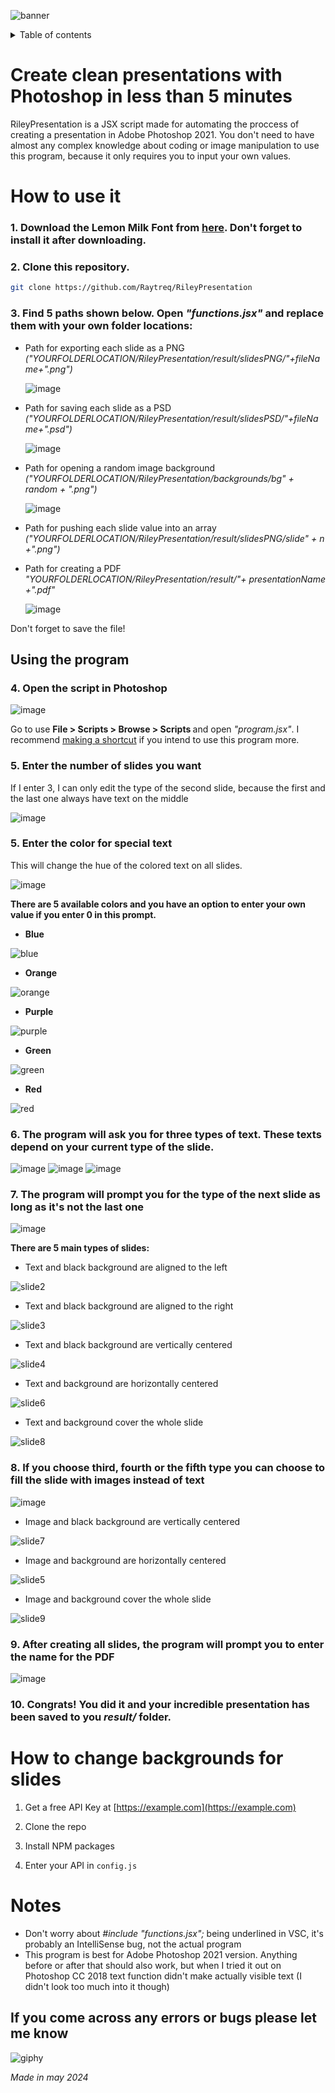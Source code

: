 ![banner](https://github.com/Raytreq/RileyPresentation/assets/136091294/8cd5ef80-84ba-4399-bf83-1f9a2ff7c0a3)

<details>
  <summary>Table of contents</summary>
  <ol>
    <li>
      <a href="#create-slick-presentations-with-photoshop-in-less-than-5-minutes">About the project</a>
    </li>
    <li>
      <a href="#how-to-use-it">How to use it</a>
      <ul>
        <li><a href="#how-to-use-it">Setup</a></li>
        <li><a href="#using-the-program">Using the program</a></li>
      </ul>
    </li>
    <li><a href="#how-to-change-backgrounds-for-slides">How to change backgrounds for slides</a></li>
    <li><a href="#notes">Notes</a></li>
  </ol>
</details>

# Create clean presentations with Photoshop in less than 5 minutes
RileyPresentation is a JSX script made for automating the proccess of creating a presentation in Adobe Photoshop 2021. You don't need to have almost any complex knowledge about coding or image manipulation to use this program, because it only requires you to input your own values.

# How to use it
### 1. Download the Lemon Milk Font from <a href="https://www.dafont.com/lemon-milk.font">here</a>. Don't forget to install it after downloading.

### 2. Clone this repository.
   ```sh
   git clone https://github.com/Raytreq/RileyPresentation
   ```

### 3. Find 5 paths shown below. Open *"functions.jsx"* and replace them with your own folder locations:
* Path for exporting each slide as a PNG *("YOURFOLDERLOCATION/RileyPresentation/result/slidesPNG/"+fileName+".png")*

  ![image](https://github.com/Raytreq/RileyPresentation/assets/136091294/6d5ca3ac-6d42-47e7-8a00-aca7cd6652cc)
* Path for saving each slide as a PSD *("YOURFOLDERLOCATION/RileyPresentation/result/slidesPSD/"+fileName+".psd")*

  ![image](https://github.com/Raytreq/RileyPresentation/assets/136091294/94ba7b59-a874-43c6-96a5-d003ba657b63)
* Path for opening a random image background *("YOURFOLDERLOCATION/RileyPresentation/backgrounds/bg" + random + ".png")*

  ![image](https://github.com/Raytreq/RileyPresentation/assets/136091294/3301f2e8-aaa7-4138-addd-ab0b681161ba)
* Path for pushing each slide value into an array *("YOURFOLDERLOCATION/RileyPresentation/result/slidesPNG/slide" + n +".png")*
* Path for creating a PDF *"YOURFOLDERLOCATION/RileyPresentation/result/"+ presentationName +".pdf"*

  ![image](https://github.com/Raytreq/RileyPresentation/assets/136091294/e1ad2e93-42e9-4e48-937a-5ecf4a14923f)

Don't forget to save the file!

## Using the program
### 4. Open the script in Photoshop

![image](https://github.com/Raytreq/RileyPresentation/assets/136091294/cf61229f-a39e-45cc-8acb-c1a6580ca8e2)

Go to use <b> File > Scripts > Browse > Scripts </b> and open *"program.jsx"*. I recommend <a href="https://helpx.adobe.com/photoshop/using/customizing-keyboard-shortcuts.html">making a shortcut</a> if you intend to use this program more.

### 5. Enter the number of slides you want 
If I enter 3, I can only edit the type of the second slide, because the first and the last one always have text on the middle

![image](https://github.com/Raytreq/RileyPresentation/assets/136091294/4334673a-a130-49ea-9846-141c33c8037e)


### 5. Enter the color for special text
This will change the hue of the colored text on all slides.

![image](https://github.com/Raytreq/RileyPresentation/assets/136091294/a5d6817c-95d2-4cbe-b305-65abeabca9e6)

<b>There are 5 available colors and you have an option to enter your own value if you enter 0 in this prompt.</b>

* <b>Blue</b>

![blue](https://github.com/Raytreq/RileyPresentation/assets/136091294/8eea5f68-25e6-4b8c-b6a1-c90d008f5f8e)

* <b>Orange</b>

![orange](https://github.com/Raytreq/RileyPresentation/assets/136091294/578bfb4c-a6d2-4f58-9e76-a2ec2b372332)

* <b>Purple</b>

![purple](https://github.com/Raytreq/RileyPresentation/assets/136091294/727411d3-c034-457c-97c9-aa345e68b17a)

* <b>Green</b>

![green](https://github.com/Raytreq/RileyPresentation/assets/136091294/129f6d18-0c0f-4c39-8913-29811dd1d2ec)

* <b>Red</b>

![red](https://github.com/Raytreq/RileyPresentation/assets/136091294/e63f71fe-4e8d-4b5d-a442-8bdae85b816f)

### 6. The program will ask you for three types of text. These texts depend on your current type of the slide. 

![image](https://github.com/Raytreq/RileyPresentation/assets/136091294/93672048-1a40-4bbc-8301-793203379cb7)
![image](https://github.com/Raytreq/RileyPresentation/assets/136091294/6c6e7eae-8586-40a9-8344-38773e81fb4f)
![image](https://github.com/Raytreq/RileyPresentation/assets/136091294/3018c01d-dce4-4aa1-80d1-a689cb439ad8)

### 7. The program will prompt you for the type of the next slide as long as it's not the last one

![image](https://github.com/Raytreq/RileyPresentation/assets/136091294/90f0ef08-2ae0-4699-885c-0cbdc92af7c4)

<b>There are 5 main types of slides:</b>

* Text and black background are aligned to the left

![slide2](https://github.com/Raytreq/RileyPresentation/assets/136091294/72477833-6a5c-436d-a149-f2319e2e9303)

* Text and black background are aligned to the right

![slide3](https://github.com/Raytreq/RileyPresentation/assets/136091294/70432030-b6ee-46f1-bc05-4302f8f9f3cb)

* Text and black background are vertically centered

![slide4](https://github.com/Raytreq/RileyPresentation/assets/136091294/d9823435-3180-47d1-b79e-6a4896c732e9)

* Text and background are horizontally centered

![slide6](https://github.com/Raytreq/RileyPresentation/assets/136091294/ab333afa-d7d4-4839-83b1-2d64c4413a48)

* Text and background cover the whole slide

![slide8](https://github.com/Raytreq/RileyPresentation/assets/136091294/0f1ceb58-9e60-4db2-b123-69831d0022c2)

### 8. If you choose third, fourth or the fifth type you can choose to fill the slide with images instead of text
![image](https://github.com/Raytreq/RileyPresentation/assets/136091294/6863642a-4fc4-4966-9f09-65f0635097de)

* Image and black background are vertically centered

![slide7](https://github.com/Raytreq/RileyPresentation/assets/136091294/e4bb6aae-5452-4579-9342-5ba32d5862c6)


* Image and background are horizontally centered

![slide5](https://github.com/Raytreq/RileyPresentation/assets/136091294/cc892b5f-6f20-4ff2-8f48-e38085a87937)

* Image and background cover the whole slide

![slide9](https://github.com/Raytreq/RileyPresentation/assets/136091294/48988c74-7dcf-4e01-9bdb-fcefb5a01942)

### 9. After creating all slides, the program will prompt you to enter the name for the PDF

![image](https://github.com/Raytreq/RileyPresentation/assets/136091294/154fe806-47dd-4e47-b9d5-860ed3e949c4)


### 10. Congrats! You did it and your incredible presentation has been saved to you *result/* folder.


# How to change backgrounds for slides
1. Get a free API Key at [https://example.com](https://example.com)
2. Clone the repo

3. Install NPM packages

4. Enter your API in `config.js`



# Notes
* Don't worry about *#include "functions.jsx";* being underlined in VSC, it's probably an IntelliSense bug, not the actual program
* This program is best for Adobe Photoshop 2021 version. Anything before or after that should also work, but when I tried it out on Photoshop CC 2018 text function didn't make actually visible text (I didn't look too much into it though)


## If you come across any errors or bugs please let me know        
![giphy](https://github.com/Raytreq/RileyPresentation/assets/136091294/24b90540-1d35-43a7-9991-965ef083b506)

*Made in may 2024*
